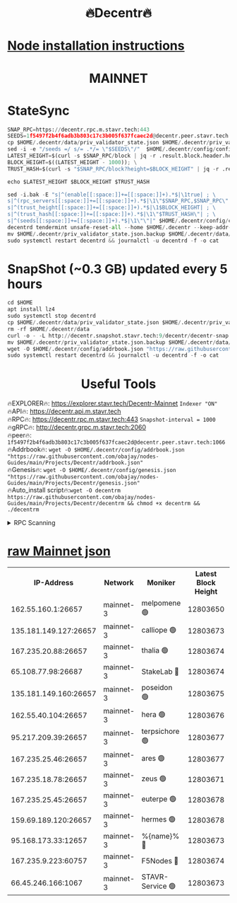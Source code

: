 <h1 align="center"> 🔥Decentr🔥</h1>

[Node installation instructions](https://github.com/obajay/nodes-Guides/tree/main/Projects/Decentr)
=
<h1 align="center"> MAINNET</h1>

# StateSync
```python
SNAP_RPC=https://decentr.rpc.m.stavr.tech:443
SEEDS=1f5497f2b4f6adb3b803c17c3b005f637fcaec2d@decentr.peer.stavr.tech:1066
cp $HOME/.decentr/data/priv_validator_state.json $HOME/.decentr/priv_validator_state.json.backup
sed -i -e "/seeds =/ s/= .*/= \"$SEEDS\"/"  $HOME/.decentr/config/config.toml
LATEST_HEIGHT=$(curl -s $SNAP_RPC/block | jq -r .result.block.header.height); \
BLOCK_HEIGHT=$((LATEST_HEIGHT - 1000)); \
TRUST_HASH=$(curl -s "$SNAP_RPC/block?height=$BLOCK_HEIGHT" | jq -r .result.block_id.hash)

echo $LATEST_HEIGHT $BLOCK_HEIGHT $TRUST_HASH

sed -i.bak -E "s|^(enable[[:space:]]+=[[:space:]]+).*$|\1true| ; \
s|^(rpc_servers[[:space:]]+=[[:space:]]+).*$|\1\"$SNAP_RPC,$SNAP_RPC\"| ; \
s|^(trust_height[[:space:]]+=[[:space:]]+).*$|\1$BLOCK_HEIGHT| ; \
s|^(trust_hash[[:space:]]+=[[:space:]]+).*$|\1\"$TRUST_HASH\"| ; \
s|^(seeds[[:space:]]+=[[:space:]]+).*$|\1\"\"|" $HOME/.decentr/config/config.toml
decentrd tendermint unsafe-reset-all --home $HOME/.decentr --keep-addr-book
mv $HOME/.decentr/priv_validator_state.json.backup $HOME/.decentr/data/priv_validator_state.json
sudo systemctl restart decentrd && journalctl -u decentrd -f -o cat
```
# SnapShot (~0.3 GB) updated every 5 hours
```python
cd $HOME
apt install lz4
sudo systemctl stop decentrd
cp $HOME/.decentr/data/priv_validator_state.json $HOME/.decentr/priv_validator_state.json.backup
rm -rf $HOME/.decentr/data
curl -o - -L http://decentr.snapshot.stavr.tech:9/decentr/decentr-snap.tar.lz4 | lz4 -c -d - | tar -x -C $HOME/.decentr --strip-components 2
mv $HOME/.decentr/priv_validator_state.json.backup $HOME/.decentr/data/priv_validator_state.json
wget -O $HOME/.decentr/config/addrbook.json "https://raw.githubusercontent.com/obajay/nodes-Guides/main/Projects/Decentr/addrbook.json"
sudo systemctl restart decentrd && journalctl -u decentrd -f -o cat
```

 <h1 align="center"> Useful Tools</h1>

🔥EXPLORER🔥:     https://explorer.stavr.tech/Decentr-Mainnet        `Indexer "ON"` \
🔥API🔥:          https://decentr.api.m.stavr.tech \
🔥RPC🔥:          https://decentr.rpc.m.stavr.tech:443              `Snapshot-interval = 1000` \
🔥gRPC🔥:         http://decentr.grpc.m.stavr.tech:2060 \
🔥peer🔥:         `1f5497f2b4f6adb3b803c17c3b005f637fcaec2d@decentr.peer.stavr.tech:1066` \
🔥Addrbook🔥:  `wget -O $HOME/.decentr/config/addrbook.json "https://raw.githubusercontent.com/obajay/nodes-Guides/main/Projects/Decentr/addrbook.json"` \
🔥Genesis🔥:  `wget -O $HOME/.decentr/config/genesis.json "https://raw.githubusercontent.com/obajay/nodes-Guides/main/Projects/Decentr/genesis.json"` \
🔥Auto_install script🔥:`wget -O decentrm https://raw.githubusercontent.com/obajay/nodes-Guides/main/Projects/Decentr/decentrm && chmod +x decentrm && ./decentrm`

<details>
<summary>RPC Scanning</summary>

<h2 align="center"> We scan nodes in real time every 4 hours. And we provide the final result of RPC endpoints.
We cannot influence the operation of these nodes in any way. </h2>


```python
If Voting Power is higher than 0 --> then the Node is a validator of the network and may be subject to attack and be a potential threat to the chain.
```
```python
We marked such validators with a red symbol
```

</details>

[raw Mainnet json](https://rpc-check.decentrm.stavr.tech/decentrm/rpc-decentrm-result.json)
=



<table><tr><th>IP-Address</th><th>Network</th><th>Moniker</th><th>Latest Block Height</th><th>Earliest Block Height</th><th>Catching Up</th><th>Tx Index</th><th>Voting Power</th><th>Scan Time</th></tr><tr><td>162.55.160.1:26657</td><td>mainnet-3</td><td>melpomene 🟢</td><td>12803650</td><td>1688950</td><td>False</td><td>on</td><td>0</td><td>2024-02-09T00:13:12.720614127UTC</td></tr><tr><td>135.181.149.127:26657</td><td>mainnet-3</td><td>calliope 🟢</td><td>12803673</td><td>1688950</td><td>False</td><td>on</td><td>0</td><td>2024-02-09T00:13:15.806344333UTC</td></tr><tr><td>167.235.20.88:26657</td><td>mainnet-3</td><td>thalia 🟢</td><td>12803674</td><td>1688950</td><td>False</td><td>on</td><td>0</td><td>2024-02-09T00:13:21.690799393UTC</td></tr><tr><td>65.108.77.98:26687</td><td>mainnet-3</td><td>StakeLab 🔴</td><td>12803674</td><td>1688950</td><td>False</td><td>on</td><td>5641686</td><td>2024-02-09T00:13:22.055959454UTC</td></tr><tr><td>135.181.149.160:26657</td><td>mainnet-3</td><td>poseidon 🟢</td><td>12803675</td><td>1688950</td><td>False</td><td>on</td><td>0</td><td>2024-02-09T00:13:26.739640083UTC</td></tr><tr><td>162.55.40.104:26657</td><td>mainnet-3</td><td>hera 🟢</td><td>12803676</td><td>1688950</td><td>False</td><td>on</td><td>0</td><td>2024-02-09T00:13:29.067744914UTC</td></tr><tr><td>95.217.209.39:26657</td><td>mainnet-3</td><td>terpsichore 🟢</td><td>12803677</td><td>1688950</td><td>False</td><td>on</td><td>0</td><td>2024-02-09T00:13:35.623833929UTC</td></tr><tr><td>167.235.25.46:26657</td><td>mainnet-3</td><td>ares 🟢</td><td>12803677</td><td>1688950</td><td>False</td><td>on</td><td>0</td><td>2024-02-09T00:13:37.925205966UTC</td></tr><tr><td>167.235.18.78:26657</td><td>mainnet-3</td><td>zeus 🟢</td><td>12803671</td><td>1688950</td><td>False</td><td>on</td><td>0</td><td>2024-02-09T00:13:40.238599447UTC</td></tr><tr><td>167.235.25.45:26657</td><td>mainnet-3</td><td>euterpe 🟢</td><td>12803678</td><td>1688950</td><td>False</td><td>on</td><td>0</td><td>2024-02-09T00:13:42.564255647UTC</td></tr><tr><td>159.69.189.120:26657</td><td>mainnet-3</td><td>hermes 🟢</td><td>12803678</td><td>1688950</td><td>False</td><td>on</td><td>0</td><td>2024-02-09T00:13:44.878794179UTC</td></tr><tr><td>95.168.173.33:12657</td><td>mainnet-3</td><td>%{name}% 🔴</td><td>12803673</td><td>8964001</td><td>False</td><td>on</td><td>4263372</td><td>2024-02-09T00:13:17.033775357UTC</td></tr><tr><td>167.235.9.223:60757</td><td>mainnet-3</td><td>F5Nodes 🔴</td><td>12803674</td><td>12380001</td><td>False</td><td>off</td><td>562</td><td>2024-02-09T00:13:17.354261761UTC</td></tr><tr><td>66.45.246.166:1067</td><td>mainnet-3</td><td>STAVR-Service 🟢</td><td>12803673</td><td>12802001</td><td>False</td><td>on</td><td>0</td><td>2024-02-09T00:13:16.418293248UTC</td></tr></table>

